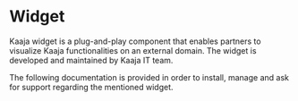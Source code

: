# Widget

Kaaja widget is a plug-and-play component that enables partners to visualize Kaaja functionalities on an external domain. The widget is developed and maintained by Kaaja IT team.

The following documentation is provided in order to install, manage and ask for support regarding the mentioned widget.

